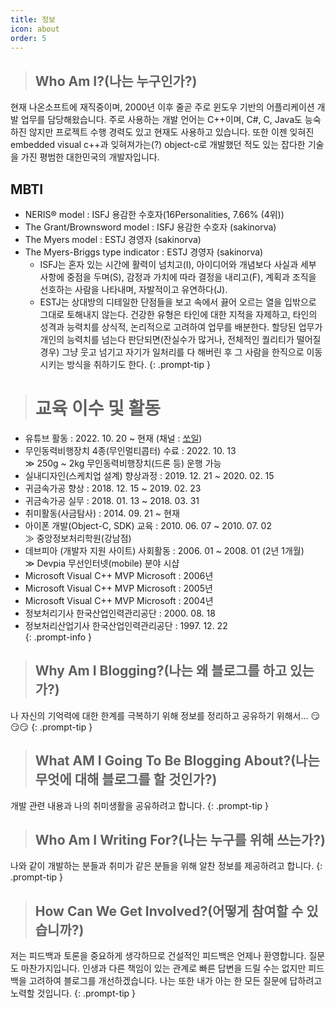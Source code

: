 ```yaml
---
title: 정보
icon: about
order: 5
---
```


> ## Who Am I?(나는 누구인가?)   
현재 나온소프트에 재직중이며, 2000년 이후 줄곧 주로 윈도우 기반의 어플리케이션 개발 업무를 담당해왔습니다. 주로 사용하는 개발 언어는 C++이며,  C#, C, Java도 능숙하진 않지만 프로젝트 수행 경력도 있고 현재도 사용하고 있습니다. 또한 이젠 잊혀진 embedded visual c++과 잊혀져가는(?) object-c로 개발했던 적도 있는 잡다한 기술을 가진 평범한 대한민국의 개발자입니다.   
## MBTI
* NERIS® model : ISFJ 용감한 수호자(16Personalities, 7.66% (4위))
* The Grant/Brownsword model : ISFJ 용감한 수호자 (sakinorva)
* The Myers model : ESTJ 경영자 (sakinorva)
* The Myers-Briggs type indicator : ESTJ 경영자 (sakinorva)   
  * ISFJ는 혼자 있는 시간에 활력이 넘치고(I), 아이디어와 개념보다 사실과 세부 사항에 중점을 두며(S), 감정과 가치에 따라 결정을 내리고(F), 계획과 조직을 선호하는 사람을 나타내며, 자발적이고 유연하다(J).   
  * ESTJ는 상대방의 디테일한 단점들을 보고 속에서 끓어 오르는 열을 입밖으로 그대로 토해내지 않는다. 건강한 유형은 타인에 대한 지적을 자제하고, 타인의 성격과 능력치를 상식적, 논리적으로 고려하여 업무를 배분한다. 할당된 업무가 개인의 능력치를 넘는다 판단되면(잔실수가 많거나, 전체적인 퀄리티가 떨어질 경우) 그냥 웃고 넘기고 자기가 일처리를 다 해버린 후 그 사람을 한직으로 이동시키는 방식을 취하기도 한다.
{: .prompt-tip }

> # 교육 이수 및 활동  
* 유튜브 활동 : 2022. 10. 20 ~ 현재 (채널 : [쏘일](https://www.youtube.com/channel/UCypXLJ4v42wl5FOsLebYiOg))
* 무인동력비행장치 4종(무인멀티콥터) 수료 : 2022. 10. 13   
  ≫ 250g ~ 2kg 무인동력비행장치(드론 등) 운행 가능  
* 실내디자인(스케치업 설계) 향상과정 : 2019. 12. 21 ~ 2020. 02. 15  
* 귀금속가공 향상 : 2018. 12. 15 ~ 2019. 02. 23  
* 귀금속가공 실무 : 2018. 01. 13 ~ 2018. 03. 31  
* 취미활동(사금탐사) : 2014. 09. 21 ~ 현재
* 아이폰 개발(Object-C, SDK) 교육 : 2010. 06. 07 ~ 2010. 07. 02  
  ≫ 중앙정보처리학원(강남점)
* 데브피아 (개발자 지원 사이트) 사회활동  : 2006. 01 ~ 2008. 01 (2년 1개월)  
  ≫ Devpia 무선인터넷(mobile) 분야 시샵
* Microsoft Visual C++ MVP Microsoft  : 2006년  
* Microsoft Visual C++ MVP Microsoft  : 2005년  
* Microsoft Visual C++ MVP Microsoft  : 2004년  
* 정보처리기사 한국산업인력관리공단 : 2000. 08. 18  
* 정보처리산업기사 한국산업인력관리공단 : 1997. 12. 22  
{: .prompt-info }

> ## Why Am I Blogging?(나는 왜 블로그를 하고 있는가?)   
나 자신의 기억력에 대한 한계를 극복하기 위해 정보를 정리하고 공유하기 위해서... 😏😏😏
{: .prompt-tip }

> ## What AM I Going To Be Blogging About?(나는 무엇에 대해 블로그를 할 것인가?)   
개발 관련 내용과 나의 취미생활을 공유하려고 합니다.
{: .prompt-tip }

> ## Who Am I Writing For?(나는 누구를 위해 쓰는가?)   
나와 같이 개발하는 분들과 취미가 같은 분들을 위해 알찬 정보를 제공하려고 합니다.
{: .prompt-tip }

> ## How Can We Get Involved?(어떻게 참여할 수 있습니까?)  
저는 피드백과 토론을 중요하게 생각하므로 건설적인 피드백은 언제나 환영합니다. 질문도 마찬가지입니다. 인생과 다른 책임이 있는 관계로 빠른 답변을 드릴 수는 없지만 피드백을 고려하여 블로그를 개선하겠습니다. 나는 또한 내가 아는 한 모든 질문에 답하려고 노력할 것입니다.
{: .prompt-tip }
